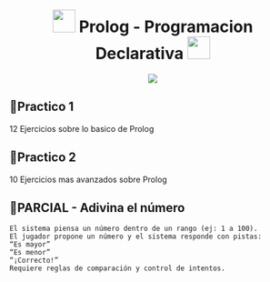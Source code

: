 <h1 align="center">
	<img height="40" src="https://emoji.gg/assets/emoji/7333-parrotdance.gif">
Prolog - Programacion Declarativa
	<img height="40" src="https://emoji.gg/assets/emoji/7333-parrotdance.gif">
</h1>

<p align="center">
	<a href="https://github.com/Bouaskaoun">
		<img src="https://readme-typing-svg.herokuapp.com?lines=Franco+Manuel+Nicolais;Ingenieria+Informatica&center=true&width=380&height=45">
	</a>
</p>

## 🥇Practico 1 
  12 Ejercicios sobre lo basico de Prolog

## 🥈Practico 2
  10 Ejercicios mas avanzados sobre Prolog 

## 🏅PARCIAL - Adivina el número
	El sistema piensa un número dentro de un rango (ej: 1 a 100).
	El jugador propone un número y el sistema responde con pistas:
	“Es mayor”
	“Es menor”
	“¡Correcto!”
	Requiere reglas de comparación y control de intentos.
